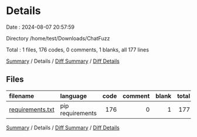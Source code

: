 # Details

Date : 2024-08-07 20:57:59

Directory /home/test/Downloads/ChatFuzz

Total : 1 files,  176 codes, 0 comments, 1 blanks, all 177 lines

[Summary](results.md) / Details / [Diff Summary](diff.md) / [Diff Details](diff-details.md)

## Files
| filename | language | code | comment | blank | total |
| :--- | :--- | ---: | ---: | ---: | ---: |
| [requirements.txt](/requirements.txt) | pip requirements | 176 | 0 | 1 | 177 |

[Summary](results.md) / Details / [Diff Summary](diff.md) / [Diff Details](diff-details.md)